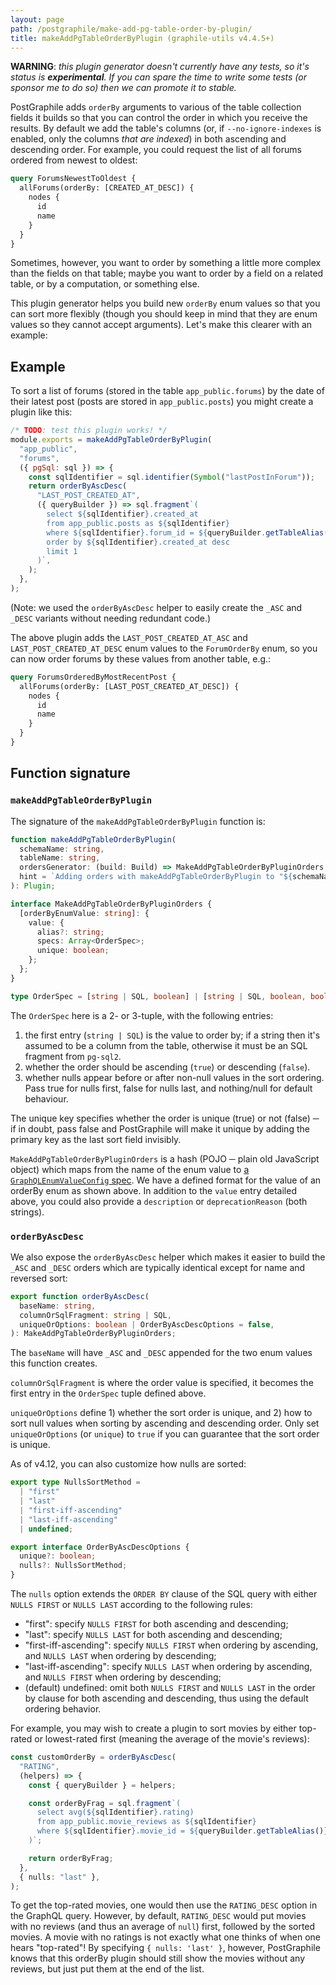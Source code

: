 ```yaml
---
layout: page
path: /postgraphile/make-add-pg-table-order-by-plugin/
title: makeAddPgTableOrderByPlugin (graphile-utils v4.4.5+)
---
```


**WARNING**: _this plugin generator doesn't currently have any tests, so it's
status is **experimental**. If you can spare the time to write some tests (or
sponsor me to do so) then we can promote it to stable._

PostGraphile adds `orderBy` arguments to various of the table collection fields
it builds so that you can control the order in which you receive the results. By
default we add the table's columns (or, if `--no-ignore-indexes` is enabled,
only the columns _that are indexed_) in both ascending and descending order. For
example, you could request the list of all forums ordered from newest to oldest:

```graphql
query ForumsNewestToOldest {
  allForums(orderBy: [CREATED_AT_DESC]) {
    nodes {
      id
      name
    }
  }
}
```

Sometimes, however, you want to order by something a little more complex than
the fields on that table; maybe you want to order by a field on a related table,
or by a computation, or something else.

This plugin generator helps you build new `orderBy` enum values so that you can
sort more flexibly (though you should keep in mind that they are enum values so
they cannot accept arguments). Let's make this clearer with an example:

## Example

To sort a list of forums (stored in the table `app_public.forums`) by the date
of their latest post (posts are stored in `app_public.posts`) you might create a
plugin like this:

```js
/* TODO: test this plugin works! */
module.exports = makeAddPgTableOrderByPlugin(
  "app_public",
  "forums",
  ({ pgSql: sql }) => {
    const sqlIdentifier = sql.identifier(Symbol("lastPostInForum"));
    return orderByAscDesc(
      "LAST_POST_CREATED_AT",
      ({ queryBuilder }) => sql.fragment`(
        select ${sqlIdentifier}.created_at
        from app_public.posts as ${sqlIdentifier}
        where ${sqlIdentifier}.forum_id = ${queryBuilder.getTableAlias()}.id
        order by ${sqlIdentifier}.created_at desc
        limit 1
      )`,
    );
  },
);
```

(Note: we used the `orderByAscDesc` helper to easily create the `_ASC` and
`_DESC` variants without needing redundant code.)

The above plugin adds the `LAST_POST_CREATED_AT_ASC` and
`LAST_POST_CREATED_AT_DESC` enum values to the `ForumOrderBy` enum, so you can
now order forums by these values from another table, e.g.:

```graphql
query ForumsOrderedByMostRecentPost {
  allForums(orderBy: [LAST_POST_CREATED_AT_DESC]) {
    nodes {
      id
      name
    }
  }
}
```

## Function signature

### `makeAddPgTableOrderByPlugin`

The signature of the `makeAddPgTableOrderByPlugin` function is:

```ts
function makeAddPgTableOrderByPlugin(
  schemaName: string,
  tableName: string,
  ordersGenerator: (build: Build) => MakeAddPgTableOrderByPluginOrders,
  hint = `Adding orders with makeAddPgTableOrderByPlugin to "${schemaName}"."${tableName}"`,
): Plugin;

interface MakeAddPgTableOrderByPluginOrders {
  [orderByEnumValue: string]: {
    value: {
      alias?: string;
      specs: Array<OrderSpec>;
      unique: boolean;
    };
  };
}

type OrderSpec = [string | SQL, boolean] | [string | SQL, boolean, boolean];
```

The `OrderSpec` here is a 2- or 3-tuple, with the following entries:

1. the first entry (`string | SQL`) is the value to order by; if a string then
   it's assumed to be a column from the table, otherwise it must be an SQL
   fragment from `pg-sql2`.
2. whether the order should be ascending (`true`) or descending (`false`).
3. whether nulls appear before or after non-null values in the sort ordering.
   Pass true for nulls first, false for nulls last, and nothing/null for default
   behaviour.

The unique key specifies whether the order is unique (true) or not (false) ─ if
in doubt, pass false and PostGraphile will make it unique by adding the primary
key as the last sort field invisibly.

`MakeAddPgTableOrderByPluginOrders` is a hash (POJO ─ plain old JavaScript
object) which maps from the name of the enum value to
[a `GraphQLEnumValueConfig` spec](https://graphql.org/graphql-js/type/#graphqlenumtype).
We have a defined format for the value of an orderBy enum as shown above. In
addition to the `value` entry detailed above, you could also provide a
`description` or `deprecationReason` (both strings).

### `orderByAscDesc`

We also expose the `orderByAscDesc` helper which makes it easier to build the
`_ASC` and `_DESC` orders which are typically identical except for name and
reversed sort:

```ts
export function orderByAscDesc(
  baseName: string,
  columnOrSqlFragment: string | SQL,
  uniqueOrOptions: boolean | OrderByAscDescOptions = false,
): MakeAddPgTableOrderByPluginOrders;
```

The `baseName` will have `_ASC` and `_DESC` appended for the two enum values
this function creates.

`columnOrSqlFragment` is where the order value is specified, it becomes the
first entry in the `OrderSpec` tuple defined above.

`uniqueOrOptions` define 1) whether the sort order is unique, and 2) how to sort
null values when sorting by ascending and descending order. Only set
`uniqueOrOptions` (or `unique`) to `true` if you can guarantee that the sort
order is unique.

As of v4.12, you can also customize how nulls are sorted:

```ts
export type NullsSortMethod =
  | "first"
  | "last"
  | "first-iff-ascending"
  | "last-iff-ascending"
  | undefined;

export interface OrderByAscDescOptions {
  unique?: boolean;
  nulls?: NullsSortMethod;
}
```

The `nulls` option extends the `ORDER BY` clause of the SQL query with either
`NULLS FIRST` or `NULLS LAST` according to the following rules:

- "first": specify `NULLS FIRST` for both ascending and descending;
- "last": specify `NULLS LAST` for both ascending and descending;
- "first-iff-ascending": specify `NULLS FIRST` when ordering by ascending, and
  `NULLS LAST` when ordering by descending;
- "last-iff-ascending": specify `NULLS LAST` when ordering by ascending, and
  `NULLS FIRST` when ordering by descending;
- (default) undefined: omit both `NULLS FIRST` and `NULLS LAST` in the order by
  clause for both ascending and descending, thus using the default ordering
  behavior.

For example, you may wish to create a plugin to sort movies by either top-rated
or lowest-rated first (meaning the average of the movie's reviews):

```ts
const customOrderBy = orderByAscDesc(
  "RATING",
  (helpers) => {
    const { queryBuilder } = helpers;

    const orderByFrag = sql.fragment`(
      select avg(${sqlIdentifier}.rating)
      from app_public.movie_reviews as ${sqlIdentifier}
      where ${sqlIdentifier}.movie_id = ${queryBuilder.getTableAlias()}.id
    )`;

    return orderByFrag;
  },
  { nulls: "last" },
);
```

To get the top-rated movies, one would then use the `RATING_DESC` option in the
GraphQL query. However, by default, `RATING_DESC` would put movies with no
reviews (and thus an average of `null`) first, followed by the sorted movies. A
movie with no ratings is not exactly what one thinks of when one hears
"top-rated"! By specifying `{ nulls: 'last' }`, however, PostGraphile knows that
this orderBy plugin should still show the movies without any reviews, but just
put them at the end of the list.
